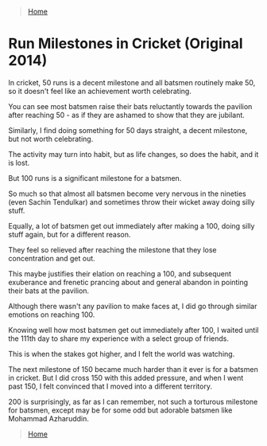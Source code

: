 >[Home](../README.md)

# Run Milestones in Cricket (Original 2014)

In cricket, 50 runs is a decent milestone and all batsmen routinely make 50, so it doesn't feel like an achievement worth celebrating. 

You can see most batsmen raise their bats reluctantly towards the pavilion after reaching 50 - as if they are ashamed to show that they are jubilant. 

Similarly, I find doing something for 50 days straight, a decent milestone, but not worth celebrating. 

The activity may turn into habit, but as life changes, so does the habit, and it is lost.

But 100 runs is a significant milestone for a batsmen. 

So much so that almost all batsmen become very nervous in the nineties (even Sachin Tendulkar) and sometimes throw their wicket away doing silly stuff. 

Equally, a lot of batsmen get out immediately after making a 100, doing silly stuff again, but for a different reason.

They feel so relieved after reaching the milestone that they lose concentration and get out. 

This maybe justifies their elation on reaching a 100, and subsequent exuberance and frenetic prancing about and general abandon in pointing their bats at the pavilion.

Although there wasn't any pavilion to make faces at, I did go through similar emotions on reaching 100. 

Knowing well how most batsmen get out immediately after 100, I waited until the 111th day to share my experience with a select group of friends. 

This is when the stakes got higher, and I felt the world was watching. 

The next milestone of 150 became much harder than it ever is for a batsmen in cricket. But I did cross 150 with this added pressure, and when I went past 150, I felt convinced that I moved into a different territory.

200 is surprisingly, as far as I can remember, not such a torturous milestone for batsmen, except may be for some odd but adorable batsmen like Mohammad Azharuddin.

>[Home](../README.md)